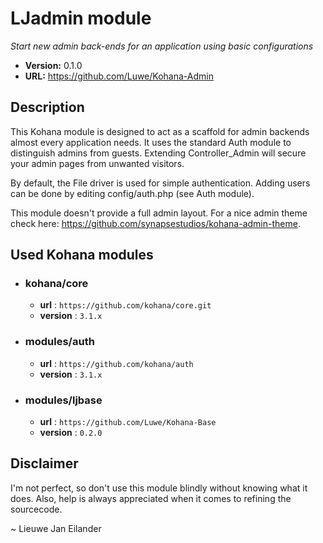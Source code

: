 # LJadmin module

*Start new admin back-ends for an application using basic configurations*

- **Version:** 0.1.0
- **URL:** <https://github.com/Luwe/Kohana-Admin>

## Description

This Kohana module is designed to act as a scaffold for admin backends almost every application needs. It uses the standard Auth module to distinguish admins from guests. Extending Controller_Admin will secure your admin pages from unwanted visitors.

By default, the File driver is used for simple authentication. Adding users can be done by editing config/auth.php (see Auth module).

This module doesn't provide a full admin layout. For a nice admin theme check here: <https://github.com/synapsestudios/kohana-admin-theme>.

## Used Kohana modules

- ### kohana/core
  - **url** : `https://github.com/kohana/core.git`
  - **version** : `3.1.x`
  
- ### modules/auth
	- **url** : `https://github.com/kohana/auth`
  - **version** : `3.1.x`
- ### modules/ljbase
	- **url** : `https://github.com/Luwe/Kohana-Base`
  - **version** : `0.2.0`

## Disclaimer

I'm not perfect, so don't use this module blindly without knowing what it does. Also, help is always appreciated when it comes to refining the sourcecode.

~ Lieuwe Jan Eilander
